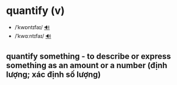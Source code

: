 # quantify (v)

- /ˈkwɒntɪfaɪ/ [🔊](https://www.oxfordlearnersdictionaries.com/media/english/uk_pron/q/qua/quant/quantify__gb_1.mp3)
- /ˈkwɑːntɪfaɪ/ [🔊](https://www.oxfordlearnersdictionaries.com/media/english/us_pron/q/qua/quant/quantify__us_1.mp3)

## quantify something - to describe or express something as an amount or a number (định lượng; xác định số lượng)